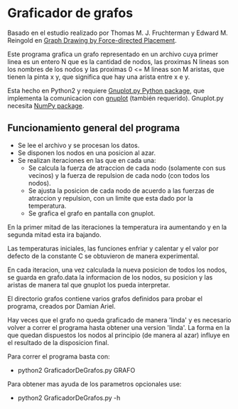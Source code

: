 # Graficador de grafos 

Basado en el estudio realizado por Thomas M. J. Fruchterman y Edward M. Reingold en [Graph  Drawing  by  Force-directed  Placement](http://www.stat.cmu.edu/~brian/780/bibliography/00%20layout%20and%20rendering/fruchterman-reingold.pdf).

Este programa grafica un grafo representado en un archivo cuya primer linea es un entero N que es la
cantidad de nodos, las proximas N lineas son los nombres de los nodos y las proximas 0 <= M lineas
son M aristas, que tienen la pinta x y, que significa que hay una arista entre x e y.
 
Esta hecho en Python2 y requiere [Gnuplot.py Python package](http://gnuplot-py.sourceforge.net/),
que implementa la comunicacion con [gnuplot](http://www.gnuplot.info/) (también requerido). Gnuplot.py necesita [NumPy package](http://www.numpy.org/).

## Funcionamiento general del programa

* Se lee el archivo y se procesan los datos.
* Se disponen los nodos en una posicion al azar.
* Se realizan iteraciones en las que en cada una:
  * Se calcula la fuerza de atraccion de cada nodo (solamente con sus vecinos) y la fuerza de repulsion de cada nodo (con todos los nodos).
  * Se ajusta la posicion de cada nodo de acuerdo a las fuerzas de atraccion y repulsion, con un limite que esta dado por la temperatura.
  * Se grafica el grafo en pantalla con gnuplot.

En la primer mitad de las iteraciones la temperatura ira aumentando y en la segunda mitad esta ira bajando.

Las temperaturas iniciales, las funciones enfriar y calentar y el valor por defecto de la constante C se obtuvieron de manera experimental.

En cada iteracion, una vez calculada la nueva posicion de todos los nodos, se guarda en grafo.data la informacion de los nodos, su posicion y las aristas de manera tal que gnuplot los pueda interpretar.

El directorio grafos contiene varios grafos definidos para probar el programa, creados por Damian Ariel.

Hay veces que el grafo no queda graficado de manera 'linda' y es necesario volver a correr el programa hasta obtener una version 'linda'. La forma en la que quedan dispuestos los nodos al principio (de manera al azar) influye en el resultado de la disposicion final.

Para correr el programa basta con:
* python2 GraficadorDeGrafos.py GRAFO

Para obtener mas ayuda de los parametros opcionales use:
* python2 GraficadorDeGrafos.py -h
